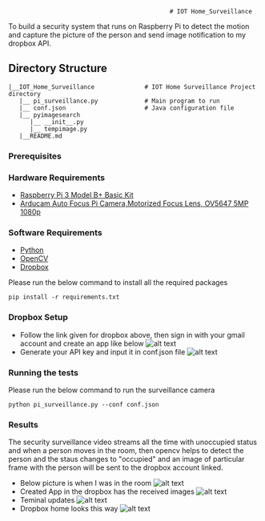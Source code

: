                                                  # IOT Home_Surveillance
   To build a security system that runs on Raspberry Pi to detect the motion and capture the picture of the person and send image notification to my dropbox API. 


## Directory Structure
    |__IOT_Home_Surveillance              # IOT Home Surveillance Project directory
       |__ pi_surveillance.py             # Main program to run
       |__ conf.json                      # Java configuration file
       |__ pyimagesearch    
          |__ __init__.py
          |__ tempimage.py
       |__README.md

### Prerequisites
### Hardware Requirements
* [Raspberry Pi 3 Model B+ Basic Kit](https://www.canakit.com/raspberry-pi-3-model-b-plus-basic-kit.html)
* [Arducam Auto Focus Pi Camera,Motorized Focus Lens, OV5647 5MP 1080p](https://www.amazon.com/Arducam-Autofocus-Raspberry-Motorized-Software/dp/B07SN8GYGD/ref=pd_sbs_147_t_1/143-5613826-8442854?_encoding=UTF8&pd_rd_i=B07SN8GYGD&pd_rd_r=7fa37d1b-53a0-4005-809f-3665b7b6f359&pd_rd_w=M7jVH&pd_rd_wg=hePs6&pf_rd_p=5cfcfe89-300f-47d2-b1ad-a4e27203a02a&pf_rd_r=WZM83MDYYVAS985JE5XY&psc=1&refRID=WZM83MDYYVAS985JE5XY)

### Software Requirements
* [Python](https://www.python.org/)
* [OpenCV](https://opencv.org/)
* [Dropbox](https://www.dropbox.com/developers)

Please run the below command to install all the required packages
```
pip install -r requirements.txt
```
### Dropbox Setup
* Follow the link given for dropbox above, then sign in with your gmail account and create an app like below
![alt text](https://github.com/sooryanivedhaashokan/IoT-security-system-using-Raspberry-Pi/blob/master/IOT_Home_Surveillance/result_snapshots/Dropbox_app.png)
* Generate your API key and input it in conf.json file
![alt text](https://github.com/sooryanivedhaashokan/IoT-security-system-using-Raspberry-Pi/blob/master/IOT_Home_Surveillance/result_snapshots/generate_API.png)

### Running the tests
Please run the below command to run the surveillance camera
```
python pi_surveillance.py --conf conf.json
```
### Results
The security surveillance video streams all the time with unoccupied status and when a person moves in the room, then opencv helps to detect the person and the staus changes to "occupied" and an image of particular frame with the person will be sent to the dropbox account linked.
* Below picture is when I was in the room
![alt text](https://github.com/sooryanivedhaashokan/IoT-security-system-using-Raspberry-Pi/blob/master/IOT_Home_Surveillance/result_snapshots/OccupiedStatus.png)
* Created App in the dropbox has the received images
![alt text](https://github.com/sooryanivedhaashokan/IoT-security-system-using-Raspberry-Pi/blob/master/IOT_Home_Surveillance/result_snapshots/3_upload_dropbox.png)
* Teminal updates
![alt text](https://github.com/sooryanivedhaashokan/IoT-security-system-using-Raspberry-Pi/blob/master/IOT_Home_Surveillance/result_snapshots/3_upload_terminal.png)
* Dropbox home looks this way
![alt text](https://github.com/sooryanivedhaashokan/IoT-security-system-using-Raspberry-Pi/blob/master/IOT_Home_Surveillance/result_snapshots/dropbox_home.png)
